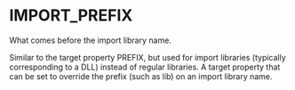   

# IMPORT_PREFIX  
What comes before the import library name.  

Similar to the target property PREFIX, but used for import libraries
(typically corresponding to a DLL) instead of regular libraries.  A
target property that can be set to override the prefix (such as lib)
on an import library name.  

